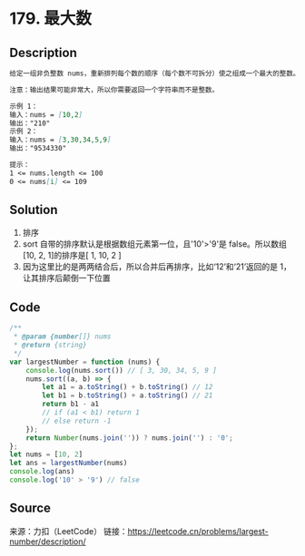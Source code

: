 # 179. 最大数

## Description

```Markdown
给定一组非负整数 nums，重新排列每个数的顺序（每个数不可拆分）使之组成一个最大的整数。

注意：输出结果可能非常大，所以你需要返回一个字符串而不是整数。

示例 1：
输入：nums = [10,2]
输出："210"
示例 2：
输入：nums = [3,30,34,5,9]
输出："9534330"

提示：
1 <= nums.length <= 100
0 <= nums[i] <= 109
```

## Solution

1. 排序
2. sort 自带的排序默认是根据数组元素第一位，且'10'>'9'是 false。所以数组 [10, 2, 1]的排序是[ 1, 10, 2 ]
3. 因为这里比的是两两结合后，所以合并后再排序，比如‘12’和‘21’返回的是 1，让其排序后颠倒一下位置

## Code

```JavaScript
/**
 * @param {number[]} nums
 * @return {string}
 */
var largestNumber = function (nums) {
    console.log(nums.sort()) // [ 3, 30, 34, 5, 9 ]
    nums.sort((a, b) => {
        let a1 = a.toString() + b.toString() // 12
        let b1 = b.toString() + a.toString() // 21
        return b1 - a1
        // if (a1 < b1) return 1
        // else return -1
    });
    return Number(nums.join('')) ? nums.join('') : '0';
};
let nums = [10, 2]
let ans = largestNumber(nums)
console.log(ans)
console.log('10' > '9') // false
```

## Source

来源：力扣（LeetCode）
链接：<https://leetcode.cn/problems/largest-number/description/>
